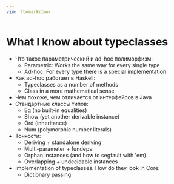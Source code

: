 ```yaml
---
vim: ft=markdown
---
```


# What I know about typeclasses

* Что такое параметрический и ad-hoc полиморфизм:
   - Parametric: Works the same way for every single type
   - Ad-hoc: For every type there is a special implementation
* Как ad-hoc работает в Haskell:
   - Typeclasses as a number of methods
   - Class in a more mathematical sense
* Чем похоже, чем отличается от интерфейсов в Java
* Стандартные классы типов:
   - Eq (no built-in equalities)
   - Show (yet another derivable instance)
   - Ord (inheritance)
   - Num (polymorphic number literals)
* Тонкости:
   - Deriving + standalone deriving
   - Multi-parameter + fundeps
   - Orphan instances (and how to segfault with 'em)
   - Overlapping + undecidable instances
* Implementation of typeclasses. How do they look in Core:
   - Dictionary passing
